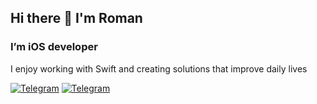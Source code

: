 ## Hi there 👋 I'm Roman

### I’m iOS developer

I enjoy working with Swift and creating solutions that improve daily lives

[![Telegram](https://img.shields.io/badge/Gmail-D14836?logo=gmail&logoColor=white)](mailto:rromanov.vk@gmail.com)
[![Telegram](https://img.shields.io/badge/Telegram-blue?logo=telegram&logoColor=white)](https://t.me/volk_r)

<!--
**volk-r/volk-r** is a ✨ _special_ ✨ repository because its `README.md` (this file) appears on your GitHub profile.

https://www.youtube.com/watch?v=1yELlB39TvY

Here are some ideas to get you started:

- 🔭 I’m currently working on ...
- 🌱 I’m currently learning ...
- 👯 I’m looking to collaborate on ...
- 🤔 I’m looking for help with ...
- 💬 Ask me about ...
- 📫 How to reach me: ...
- 😄 Pronouns: ...
- ⚡ Fun fact: ...
-->
